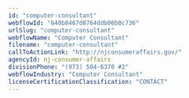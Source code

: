 ```yaml
---
id: "computer-consultant"
webflowId: "640b8467d8764ddb06b0c736"
urlSlug: "computer-consultant"
webflowName: "Computer Consultant"
filename: "computer-consultant"
callToActionLink: "http://njconsumeraffairs.gov/"
agencyId: nj-consumer-affairs
divisionPhone: "(973) 504-6370 #2"
webflowIndustry: "Computer Consultant"
licenseCertificationClassification: "CONTACT"
---
```

